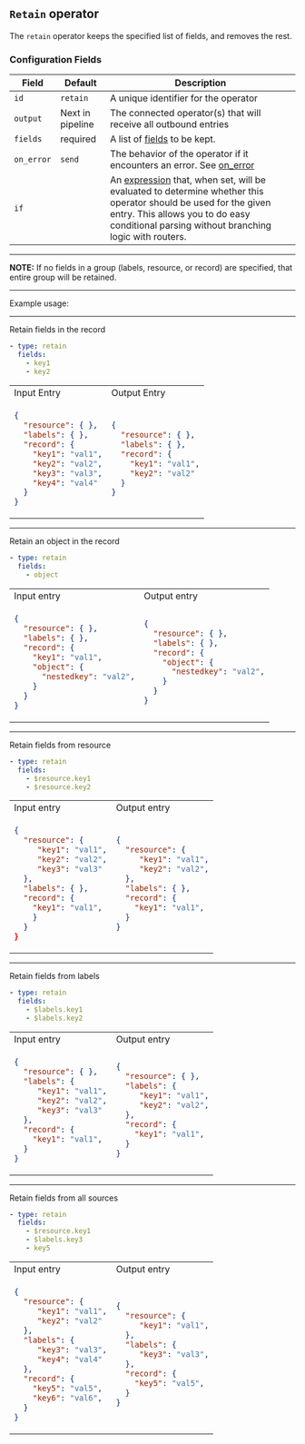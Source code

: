 ## `Retain` operator

The `retain` operator keeps the specified list of fields, and removes the rest.

### Configuration Fields

| Field      | Default          | Description                                                                                                                                                                                                                              |
| ---        | ---              | ---                                                                                                                                                                                                                                      |
| `id`       | `retain`    | A unique identifier for the operator                                                                                                                                                                                                     |
| `output`   | Next in pipeline | The connected operator(s) that will receive all outbound entries                                                                                                                                                                         |
| `fields`      | required         | A list of [fields](/docs/types/field.md)  to be kept.                                                                                                                                                     |
| `on_error` | `send`           | The behavior of the operator if it encounters an error. See [on_error](/docs/types/on_error.md)                                                                                                                                          |
| `if`       |                  | An [expression](/docs/types/expression.md) that, when set, will be evaluated to determine whether this operator should be used for the given entry. This allows you to do easy conditional parsing without branching logic with routers. |
<hr>
<b>NOTE:</b> If no fields in a group (labels, resource, or record) are specified, that entire group will be retained.
<hr>
Example usage:
<hr>
Retain fields in the record

```yaml
- type: retain
  fields:
    - key1
    - key2
```

<table>
<tr><td> Input Entry </td> <td> Output Entry </td></tr>
<tr>
<td> 

```json
{
  "resource": { },
  "labels": { },  
  "record": {
    "key1": "val1",
    "key2": "val2",
    "key3": "val3",
    "key4": "val4"
  }
}
```

</td>
<td>

```json
{
  "resource": { },
  "labels": { },  
  "record": {
    "key1": "val1",
    "key2": "val2"
  }
}
```

</td>
</tr>
</table>

<hr>
Retain an object in the record

```yaml
- type: retain
  fields:
    - object
```

<table>
<tr><td> Input entry </td> <td> Output entry </td></tr>
<tr>
<td>

```json
{
  "resource": { },
  "labels": { },  
  "record": {
    "key1": "val1",
    "object": {
      "nestedkey": "val2",
    }
  }
}
```

</td>
<td>

```json
{
  "resource": { },
  "labels": { },  
  "record": {
    "object": {
      "nestedkey": "val2",
    }
  }
}
```

</td>
</tr>
</table>

<hr>
Retain fields from resource

```yaml
- type: retain
  fields:
    - $resource.key1
    - $resource.key2
```

<table>
<tr><td> Input entry </td> <td> Output entry </td></tr>
<tr>
<td>

```json
{
  "resource": { 
     "key1": "val1",
     "key2": "val2",
     "key3": "val3"
  },
  "labels": { },  
  "record": {
    "key1": "val1",
    }
  }
}
```

</td>
<td>

```json
{
  "resource": { 
     "key1": "val1",
     "key2": "val2",
  },
  "labels": { },  
  "record": { 
    "key1": "val1",
  }
}
```

</td>
</tr>
</table>

<hr>
Retain fields from labels

```yaml
- type: retain
  fields:
    - $labels.key1
    - $labels.key2
```

<table>
<tr><td> Input entry </td> <td> Output entry </td></tr>
<tr>
<td>

```json
{
  "resource": { },
  "labels": { 
     "key1": "val1",
     "key2": "val2",
     "key3": "val3"
  },  
  "record": { 
    "key1": "val1",
  }
}
```

</td>
<td>

```json
{
  "resource": { },
  "labels": { 
     "key1": "val1",
     "key2": "val2",
  },  
  "record": { 
    "key1": "val1",
  }
}
```

</td>
</tr>
</table>

<hr>
Retain fields from all sources

```yaml
- type: retain
  fields:
    - $resource.key1
    - $labels.key3
    - key5
```

<table>
<tr><td> Input entry </td> <td> Output entry </td></tr>
<tr>
<td>

```json
{
  "resource": { 
     "key1": "val1",
     "key2": "val2"
  },
  "labels": { 
     "key3": "val3",
     "key4": "val4"
  },  
  "record": { 
    "key5": "val5",
    "key6": "val6",
  }
}
```

</td>
<td>

```json
{
  "resource": { 
     "key1": "val1",
  },
  "labels": { 
     "key3": "val3",
  },  
  "record": { 
    "key5": "val5",
  }
}
```

</td>
</tr>
</table>